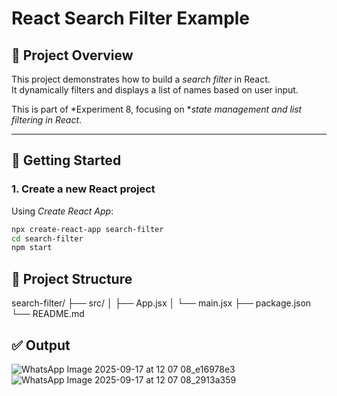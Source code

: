 # React Search Filter Example

## 📖 Project Overview

This project demonstrates how to build a *search filter* in React.  
It dynamically filters and displays a list of names based on user input.  

This is part of *Experiment 8, focusing on **state management and list filtering in React*.  

---

## 🚀 Getting Started

### 1. Create a new React project

Using *Create React App*:

```bash
npx create-react-app search-filter
cd search-filter
npm start
```
## 📂 Project Structure

search-filter/
 ├── src/
 │   ├── App.jsx
 │   └── main.jsx
 ├── package.json
 └── README.md

## ✅ Output
![WhatsApp Image 2025-09-17 at 12 07 08_e16978e3](https://github.com/user-attachments/assets/56a99a3d-83d8-4964-b484-146fcd4cfbc6)
![WhatsApp Image 2025-09-17 at 12 07 08_2913a359](https://github.com/user-attachments/assets/b9e4f178-f7d4-4fd4-9c9f-214945c64637)

